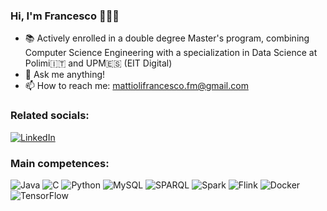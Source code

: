 ### Hi, I'm Francesco 👨🏻‍💻

- 📚 Actively enrolled in a double degree Master's program, combining Computer Science Engineering with a specialization in Data Science at Polimi🇮🇹 and UPM🇪🇸 (EIT Digital)
- 💬 Ask me anything!
- 📫 How to reach me: mattiolifrancesco.fm@gmail.com

### Related socials:
[![LinkedIn](https://img.shields.io/badge/LinkedIn-%230077B5.svg?logo=linkedin&logoColor=white)](https://www.linkedin.com/in/francesco-mattioli-92b371222/) 

### Main competences:
![Java](https://img.shields.io/badge/java-%23ED8B00.svg?style=for-the-badge&logo=java&logoColor=white)
![C](https://img.shields.io/badge/c-%2300599C.svg?style=for-the-badge&logo=c&logoColor=white) 
![Python](https://img.shields.io/badge/python-3670A0?style=for-the-badge&logo=python&logoColor=ffdd54) 
<img src="https://img.shields.io/badge/MySQL-%2300f.svg?style=for-the-badge&logo=mysql&logoColor=white" alt="MySQL" />
<img src="https://img.shields.io/badge/SPARQL-%230C459C.svg?style=for-the-badge&logo=sparql&logoColor=white" alt="SPARQL" />
![Spark](https://img.shields.io/badge/apache_spark-E25A1C?style=for-the-badge&logo=apachespark&logoColor=white)
![Flink](https://img.shields.io/badge/apache_flink-E6526F?style=for-the-badge&logo=apacheflink&logoColor=white)
![Docker](https://img.shields.io/badge/docker-%230db7ed.svg?style=for-the-badge&logo=docker&logoColor=white)
![TensorFlow](https://img.shields.io/badge/tensorflow-%23FF6F00.svg?style=for-the-badge&logo=tensorflow&logoColor=white)




